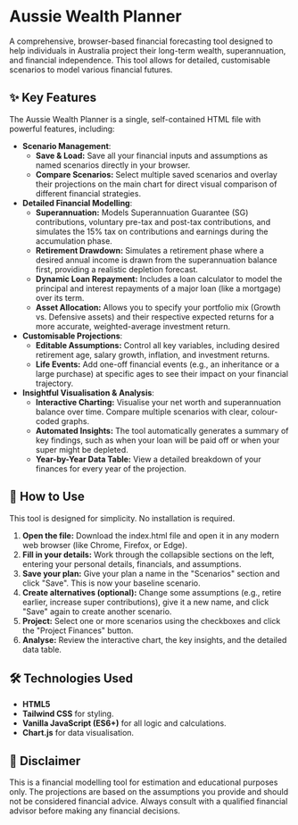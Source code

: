 # **Aussie Wealth Planner**

A comprehensive, browser-based financial forecasting tool designed to help individuals in Australia project their long-term wealth, superannuation, and financial independence. This tool allows for detailed, customisable scenarios to model various financial futures.

## **✨ Key Features**

The Aussie Wealth Planner is a single, self-contained HTML file with powerful features, including:

* **Scenario Management**:  
  * **Save & Load:** Save all your financial inputs and assumptions as named scenarios directly in your browser.  
  * **Compare Scenarios:** Select multiple saved scenarios and overlay their projections on the main chart for direct visual comparison of different financial strategies.  
* **Detailed Financial Modelling**:  
  * **Superannuation:** Models Superannuation Guarantee (SG) contributions, voluntary pre-tax and post-tax contributions, and simulates the 15% tax on contributions and earnings during the accumulation phase.  
  * **Retirement Drawdown:** Simulates a retirement phase where a desired annual income is drawn from the superannuation balance first, providing a realistic depletion forecast.  
  * **Dynamic Loan Repayment:** Includes a loan calculator to model the principal and interest repayments of a major loan (like a mortgage) over its term.  
  * **Asset Allocation:** Allows you to specify your portfolio mix (Growth vs. Defensive assets) and their respective expected returns for a more accurate, weighted-average investment return.  
* **Customisable Projections**:  
  * **Editable Assumptions:** Control all key variables, including desired retirement age, salary growth, inflation, and investment returns.  
  * **Life Events:** Add one-off financial events (e.g., an inheritance or a large purchase) at specific ages to see their impact on your financial trajectory.  
* **Insightful Visualisation & Analysis**:  
  * **Interactive Charting:** Visualise your net worth and superannuation balance over time. Compare multiple scenarios with clear, colour-coded graphs.  
  * **Automated Insights:** The tool automatically generates a summary of key findings, such as when your loan will be paid off or when your super might be depleted.  
  * **Year-by-Year Data Table:** View a detailed breakdown of your finances for every year of the projection.

## **🚀 How to Use**

This tool is designed for simplicity. No installation is required.

1. **Open the file:** Download the index.html file and open it in any modern web browser (like Chrome, Firefox, or Edge).  
2. **Fill in your details:** Work through the collapsible sections on the left, entering your personal details, financials, and assumptions.  
3. **Save your plan:** Give your plan a name in the "Scenarios" section and click "Save". This is now your baseline scenario.  
4. **Create alternatives (optional):** Change some assumptions (e.g., retire earlier, increase super contributions), give it a new name, and click "Save" again to create another scenario.  
5. **Project:** Select one or more scenarios using the checkboxes and click the "Project Finances" button.  
6. **Analyse:** Review the interactive chart, the key insights, and the detailed data table.

## **🛠️ Technologies Used**

* **HTML5**  
* **Tailwind CSS** for styling.  
* **Vanilla JavaScript (ES6+)** for all logic and calculations.  
* **Chart.js** for data visualisation.

## **📄 Disclaimer**

This is a financial modelling tool for estimation and educational purposes only. The projections are based on the assumptions you provide and should not be considered financial advice. Always consult with a qualified financial advisor before making any financial decisions.
